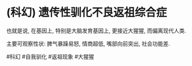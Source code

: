 # (科幻) 遗传性驯化不良返祖综合症

也就是说, 在基因上, 特别是大脑发育基因上, 更接近大猩猩, 而偏离现代人类.

主要可观察性状: 脾气暴躁易怒, 情商超低, 嘴部向前突出, 社会功能差.

 #科幻 #自我驯化 #返祖现象 #大猩猩
